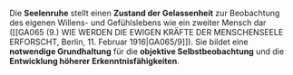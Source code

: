 
Die **Seelenruhe** stellt einen **Zustand der Gelassenheit** zur Beobachtung des eigenen Willens- und Gefühlslebens wie ein zweiter Mensch dar ([[GA065 (9.) WIE WERDEN DIE EWIGEN KRÄFTE DER MENSCHENSEELE ERFORSCHT, Berlin, 11. Februar 1916|GA065/9]]). Sie bildet eine **notwendige Grundhaltung** für die **objektive Selbstbeobachtung** und die **Entwicklung höherer Erkenntnisfähigkeiten**.
